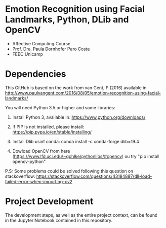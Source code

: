 # Emotion Recognition using Facial Landmarks, Python, DLib and OpenCV

- Affective Computing Course 
- Prof. Dra. Paula Dornhofer Paro Costa 
- FEEC Unicamp

# Dependencies

This GitHub is based on the work from van Gent, P.(2016) available in http://www.paulvangent.com/2016/08/05/emotion-recognition-using-facial-landmarks/

You will need Python 3.5 or higher and some libraries:

1. Install Python 3, available in: https://www.python.org/downloads/

2. If PIP is not installed, please install: https://pip.pypa.io/en/stable/installing/

3. Install Dlib usinf conda: conda install -c conda-forge dlib=19.4

4. Dowload OpenCV from here (https://www.lfd.uci.edu/~gohlke/pythonlibs/#opencv) ou try "pip install opencv-python" 

P.S: Some problems could be solved following this question on stackoverflow: https://stackoverflow.com/questions/43184887/dll-load-failed-error-when-importing-cv2

# Project Development

The development steps, as well as the entire project context, can be found in the Jupyter Notebook contained in this repository.
